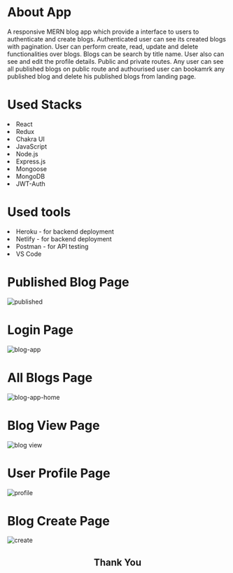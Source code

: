 
# About App

A responsive MERN blog app which provide a interface to users to authenticate and create blogs. Authenticated user can see its created blogs with pagination. User can perform create, read, update and delete functionalities over blogs. Blogs can be search by title name.
User also can see and edit the profile details. Public and private routes. Any user can see all published blogs on public route and authourised user can bookamrk any published blog and delete his published blogs from landing page.

# Used Stacks
<li>React</li>
<li>Redux</li>
<li>Chakra UI</li>
<li>JavaScript</li>
<li>Node.js</li>
<li>Express.js</li>
<li>Mongoose</li>
<li>MongoDB</li>
<li>JWT-Auth</li>

# Used tools
<li>Heroku - for backend deployment</li>
<li>Netlify - for backend deployment</li>
<li>Postman - for API testing</li>
<li>VS Code </li>

# Published Blog Page 
![published](https://user-images.githubusercontent.com/57341544/211150393-66ef48fd-3895-4bd5-94d4-c525532bc880.png)


# Login Page 
![blog-app](https://user-images.githubusercontent.com/57341544/210950539-00d70992-ee07-4194-b162-f3d8f0cadc1b.png)

# All Blogs Page
![blog-app-home](https://user-images.githubusercontent.com/57341544/210950741-ebdd1c5c-516e-4440-bb7a-664ed3a1f50b.png)


# Blog View Page
![blog view](https://user-images.githubusercontent.com/57341544/210951130-51685621-c3e8-48dd-840c-84f8585081e6.png)


# User Profile Page
![profile](https://user-images.githubusercontent.com/57341544/211150473-7c61d286-d1dc-4b6f-b8a3-094a39b5b012.png)

# Blog Create Page
![create](https://user-images.githubusercontent.com/57341544/210951699-656b2d06-2694-4a06-8967-5499f2b3f4c5.png)

<h2 align="center"> Thank You <h2/>


